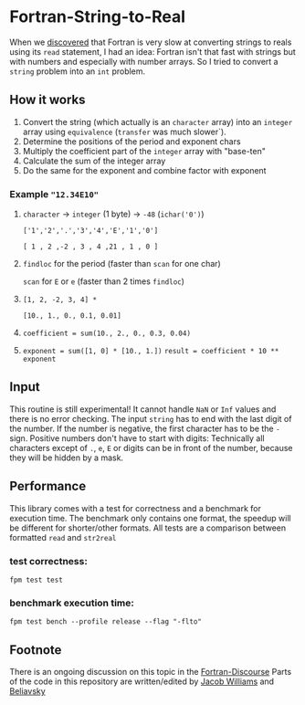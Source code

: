 # Fortran-String-to-Real

When we [discovered](https://fortran-lang.discourse.group/t/a-new-json-library/2197/20) that Fortran is very slow at converting strings to reals using its `read` statement, I had an idea: Fortran isn't that fast with strings but with numbers and especially with number arrays. So I tried to convert a `string` problem into an `int` problem.

## How it works

1. Convert the string (which actually is an `character` array) into an `integer` array using `equivalence` (`transfer` was much slower`).
2. Determine the positions of the period and exponent chars
3. Multiply the coefficient part of the `integer` array with "base-ten"
4. Calculate the sum of the integer array
5. Do the same for the exponent and combine factor with exponent

### Example `"12.34E10"`
1. `character` -> `integer` (1 byte) -> `-48` (`ichar('0')`)

   `['1','2','.','3','4','E','1','0']`

   `[ 1 , 2 ,-2 , 3 , 4 ,21 , 1 , 0 ]`
2. `findloc` for the period (faster than `scan` for one char)

   `scan` for `E` or `e` (faster than 2 times `findloc`)
3. `[1, 2, -2, 3, 4] *`

   `[10., 1., 0., 0.1, 0.01]`
4. `coefficient = sum(10., 2., 0., 0.3, 0.04)`
5. `exponent = sum([1, 0] * [10., 1.])`
   `result = coefficient * 10 ** exponent`
   
## Input

This routine is still experimental! It cannot handle `NaN` or `Inf` values and there is no error checking. The input `string` has to end with the last digit of the number. If the number is negative, the first character has to be the `-` sign. Positive numbers don't have to start with digits: Technically all characters except of `.`, `e`, `E` or digits can be in front of the number, because they will be hidden by a mask.

## Performance

This library comes with a test for correctness and a benchmark for execution time. The benchmark only contains one format, the speedup will be different for shorter/other formats.
All tests are a comparison between formatted `read` and `str2real`

### test correctness:

`fpm test test`

### benchmark execution time:

`fpm test bench --profile release --flag "-flto"`

## Footnote

There is an ongoing discussion on this topic in the [Fortran-Discourse](https://fortran-lang.discourse.group/t/faster-string-to-double/2208)
Parts of the code in this repository are written/edited by [Jacob Williams](https://github.com/jacobwilliams) and [Beliavsky](https://github.com/Beliavsky)

